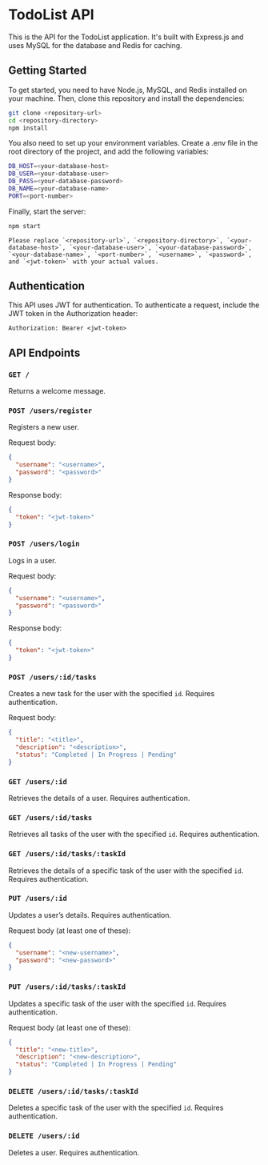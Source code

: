 # TodoList API

This is the API for the TodoList application. It's built with Express.js and uses MySQL for the database and Redis for caching.

## Getting Started

To get started, you need to have Node.js, MySQL, and Redis installed on your machine. Then, clone this repository and install the dependencies:

```bash
git clone <repository-url>
cd <repository-directory>
npm install
```

You also need to set up your environment variables. Create a .env file in the root directory of the project, and add the following variables:

```bash
DB_HOST=<your-database-host>
DB_USER=<your-database-user>
DB_PASS=<your-database-password>
DB_NAME=<your-database-name>
PORT=<port-number>
```

Finally, start the server:

```bash
npm start
```

```
Please replace `<repository-url>`, `<repository-directory>`, `<your-database-host>`, `<your-database-user>`, `<your-database-password>`, `<your-database-name>`, `<port-number>`, `<username>`, `<password>`, and `<jwt-token>` with your actual values.
```
## Authentication

This API uses JWT for authentication. To authenticate a request, include the JWT token in the Authorization header:

```
Authorization: Bearer <jwt-token>
```

## API Endpoints
### `GET /`
Returns a welcome message.

### `POST /users/register`
Registers a new user.

Request body:

```json
{
  "username": "<username>",
  "password": "<password>"
}
```

Response body:

```json
{
  "token": "<jwt-token>"
}
```
### `POST /users/login`
Logs in a user.

Request body:

```json
{
  "username": "<username>",
  "password": "<password>"
}
```
Response body:

```json
{
  "token": "<jwt-token>"
}
```

### `POST /users/:id/tasks`

Creates a new task for the user with the specified `id`. Requires authentication.

Request body:

```json
{
  "title": "<title>",
  "description": "<description>",
  "status": "Completed | In Progress | Pending"
}
```
### `GET /users/:id`

Retrieves the details of a user. Requires authentication.

### `GET /users/:id/tasks`
Retrieves all tasks of the user with the specified `id`. Requires authentication.

### `GET /users/:id/tasks/:taskId`
Retrieves the details of a specific task of the user with the specified `id`. Requires authentication.

### `PUT /users/:id`

Updates a user’s details. Requires authentication.

Request body (at least one of these):

```json
{
  "username": "<new-username>",
  "password": "<new-password>"
}
```

### `PUT /users/:id/tasks/:taskId`
Updates a specific task of the user with the specified `id`. Requires authentication. 

Request body (at least one of these):
```json
{
  "title": "<new-title>",
  "description": "<new-description>",
  "status": "Completed | In Progress | Pending"
}
```

### `DELETE /users/:id/tasks/:taskId`
Deletes a specific task of the user with the specified `id`. Requires authentication.

### `DELETE /users/:id`
Deletes a user. Requires authentication.
